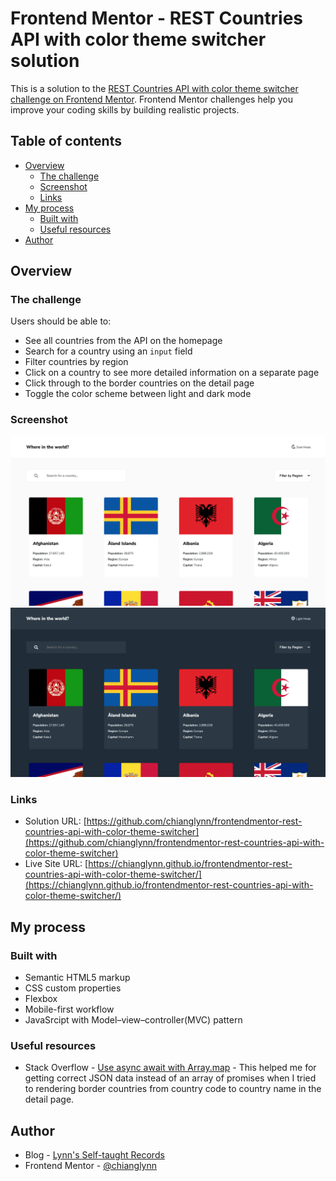 # Frontend Mentor - REST Countries API with color theme switcher solution

This is a solution to the [REST Countries API with color theme switcher challenge on Frontend Mentor](https://www.frontendmentor.io/challenges/rest-countries-api-with-color-theme-switcher-5cacc469fec04111f7b848ca). Frontend Mentor challenges help you improve your coding skills by building realistic projects. 

## Table of contents

- [Overview](#overview)
  - [The challenge](#the-challenge)
  - [Screenshot](#screenshot)
  - [Links](#links)
- [My process](#my-process)
  - [Built with](#built-with)
  - [Useful resources](#useful-resources)
- [Author](#author)

## Overview

### The challenge

Users should be able to:

- See all countries from the API on the homepage
- Search for a country using an `input` field
- Filter countries by region
- Click on a country to see more detailed information on a separate page
- Click through to the border countries on the detail page
- Toggle the color scheme between light and dark mode

### Screenshot

![img](https://github.com/chianglynn/frontendmentor-rest-countries-api-with-color-theme-switcher/blob/main/src/screenshot/screenshot-light.png?raw=true)
![img](https://github.com/chianglynn/frontendmentor-rest-countries-api-with-color-theme-switcher/blob/main/src/screenshot/screenshot-dark.png)

### Links

- Solution URL: [https://github.com/chianglynn/frontendmentor-rest-countries-api-with-color-theme-switcher](https://github.com/chianglynn/frontendmentor-rest-countries-api-with-color-theme-switcher)
- Live Site URL: [https://chianglynn.github.io/frontendmentor-rest-countries-api-with-color-theme-switcher/](https://chianglynn.github.io/frontendmentor-rest-countries-api-with-color-theme-switcher/)

## My process

### Built with

- Semantic HTML5 markup
- CSS custom properties
- Flexbox
- Mobile-first workflow
- JavaSrcipt with Model–view–controller(MVC) pattern

### Useful resources

- Stack Overflow - [Use async await with Array.map](https://stackoverflow.com/questions/40140149/use-async-await-with-array-map) - This helped me for getting correct JSON data instead of an array of promises when I tried to rendering border countries from country code to country name in the detail page.

## Author

- Blog - [Lynn's Self-taught Records](https://lynnchiang.wordpress.com/)
- Frontend Mentor - [@chianglynn](https://www.frontendmentor.io/profile/chianglynn)